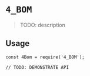 # `4_BOM`

> TODO: description

## Usage

```
const 4Bom = require('4_BOM');

// TODO: DEMONSTRATE API
```

